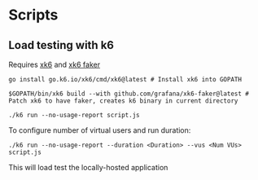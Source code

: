 # Scripts
## Load testing with k6
Requires [xk6](https://github.com/grafana/xk6) and [xk6 faker](https://github.com/grafana/xk6-faker)

```console
go install go.k6.io/xk6/cmd/xk6@latest # Install xk6 into GOPATH

$GOPATH/bin/xk6 build --with github.com/grafana/xk6-faker@latest # Patch xk6 to have faker, creates k6 binary in current directory

./k6 run --no-usage-report script.js
```

To configure number of virtual users and run duration:
```console
./k6 run --no-usage-report --duration <Duration> --vus <Num VUs> script.js
```

This will load test the locally-hosted application
